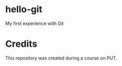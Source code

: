 # hello-git
My first experience with Git
# Credits
  This repository was created during a course on PUT.
